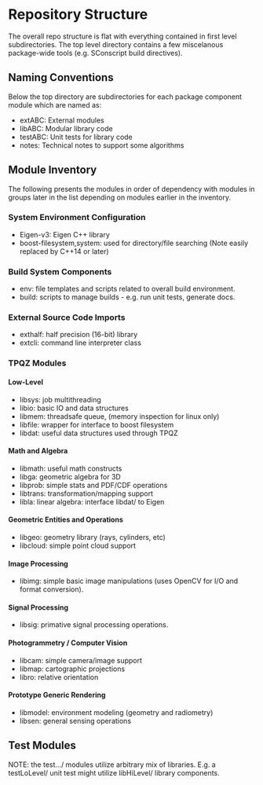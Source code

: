 # Repository Structure

The overall repo structure is flat with everything contained in
first level subdirectories. The top level directory contains a few
miscelanous package-wide tools (e.g. SConscript build directives).

## Naming Conventions

Below the top directory are subdirectories for each package component
module which are named as:

* extABC: External modules
* libABC: Modular library code
* testABC: Unit tests for library code
* notes: Technical notes to support some algorithms

## Module Inventory

The following presents the modules in order of dependency with
modules in groups later in the list depending on modules earlier
in the inventory.

### System Environment Configuration

+ Eigen-v3: Eigen C++ library
+ boost-filesystem,system: used for directory/file searching (Note
easily replaced by C++14 or later)

### Build System Components

+ env: file templates and scripts related to overall build environment.
+ build: scripts to manage builds - e.g. run unit tests, generate docs.

### External Source Code Imports

+ exthalf: half precision (16-bit) library
+ extcli: command line interpreter class

### TPQZ Modules

#### Low-Level 

+ libsys: job multithreading
+ libio: basic IO and data structures
+ libmem: threadsafe queue, (memory inspection for linux only)
+ libfile: wrapper for interface to boost filesystem
+ libdat: useful data structures used through TPQZ

#### Math and Algebra

+ libmath: useful math constructs
+ libga: geometric algebra for 3D
+ libprob: simple stats and PDF/CDF operations
+ libtrans: transformation/mapping support
+ libla: linear algebra: interface libdat/ to Eigen

#### Geometric Entities and Operations

+ libgeo: geometry library (rays, cylinders, etc)
+ libcloud: simple point cloud support

#### Image Processing

+ libimg: simple basic image manipulations (uses OpenCV for I/O
and format conversion).

#### Signal Processing

+ libsig: primative signal processing operations.

#### Photogrammetry / Computer Vision

+ libcam: simple camera/image support
+ libmap: cartographic projections
+ libro: relative orientation

#### Prototype Generic Rendering

+ libmodel: environment modeling (geometry and radiometry)
+ libsen: general sensing operations


## Test Modules

NOTE: the test.../ modules utilize arbitrary mix of libraries. E.g. a
testLoLevel/ unit test might utilize libHiLevel/ library components.

